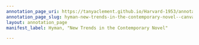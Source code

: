 ```yaml
---
annotation_page_uri: https://tanyaclement.github.io/Harvard-1953/annotations/hyman-new-trends-in-the-contemporary-novel--canvas-1-program.json
annotation_page_slug: hyman-new-trends-in-the-contemporary-novel--canvas-1-program
layout: annotation_page
manifest_label: Hyman, "New Trends in the Contemporary Novel"

---
```

